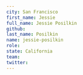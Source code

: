 ```yaml
---
city: San Francisco
first_name: Jessie
full_name: Jessie Posilkin
github: 
last_name: Posilkin
name: jessie-posilkin
role: 
state: California
team: 
twitter:
---
```


